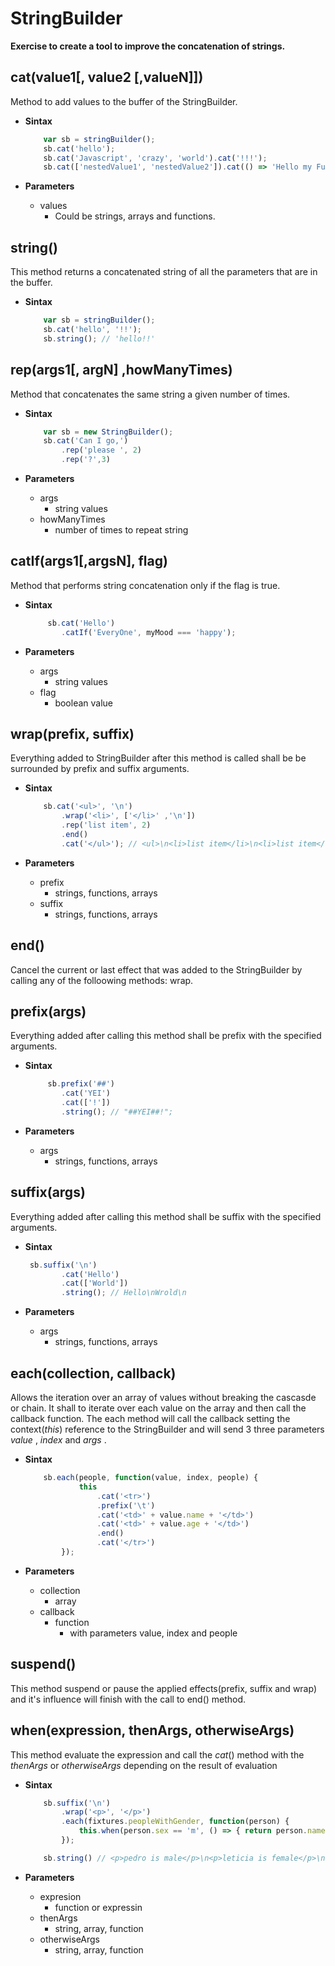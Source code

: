 # StringBuilder
 **Exercise to create a tool to improve the concatenation of strings.**

##  cat(value1[, value2 [,valueN]])
Method to add values to the buffer of the StringBuilder.
- **Sintax**
    ```js
        var sb = stringBuilder();
        sb.cat('hello');
        sb.cat('Javascript', 'crazy', 'world').cat('!!!');
        sb.cat(['nestedValue1', 'nestedValue2']).cat(() => 'Hello my Function');
    ```

- **Parameters**
    * values
        * Could be strings, arrays and functions.

## string()
This method returns a concatenated string of all the parameters that are in the buffer.

- **Sintax**

    ```js
        var sb = stringBuilder();
        sb.cat('hello', '!!');
        sb.string(); // 'hello!!'
    ```


## rep(args1[, argN] ,howManyTimes)
Method that concatenates the same string a given number of times.
- **Sintax**
    ```js
        var sb = new StringBuilder();
        sb.cat('Can I go,')
            .rep('please ', 2)
            .rep('?',3)
    ```

- **Parameters**
    * args
        * string values
    * howManyTimes
        * number of times to repeat string


## catIf(args1[,argsN], flag)
Method that performs string concatenation only if the flag is true.
- **Sintax**
    ```js
         sb.cat('Hello')
            .catIf('EveryOne', myMood === 'happy');
    ```

- **Parameters**
    * args
        * string values
    * flag
        * boolean value


## wrap(prefix, suffix)
Everything added to StringBuilder after this method is called shall be be surrounded by prefix and suffix arguments.
- **Sintax**
    ```js
        sb.cat('<ul>', '\n')
            .wrap('<li>', ['</li>' ,'\n'])
            .rep('list item', 2)
            .end()
            .cat('</ul>'); // <ul>\n<li>list item</li>\n<li>list item</li>\n</ul>        
    ```

- **Parameters**
    * prefix
        * strings, functions, arrays
    * suffix
        * strings, functions, arrays

## end()
Cancel the current or last effect that was added to the StringBuilder by calling any of the folloowing methods: wrap.

## prefix(args)
Everything added after calling this method shall be prefix with the specified arguments.
- **Sintax**
    ```js
         sb.prefix('##')
            .cat('YEI')
            .cat(['!'])
            .string(); // "##YEI##!";
    ```

- **Parameters**
    * args
        * strings, functions, arrays

## suffix(args)
Everything added after calling this method shall be suffix with the specified arguments.
- **Sintax**
    ```js
     sb.suffix('\n')
            .cat('Hello')
            .cat(['World'])
            .string(); // Hello\nWrold\n
    ```

- **Parameters**
    * args
        * strings, functions, arrays

## each(collection, callback)
Allows the iteration over an array of values without breaking the cascasde or chain.
It shall to iterate over each value on the array and then call the callback function.
The each method will call the callback setting the context(_this_) reference to the
StringBuilder and will send 3 three parameters _value_ , _index_  and _args_ .
- **Sintax**
    ```js
        sb.each(people, function(value, index, people) {
                this
                    .cat('<tr>')
                    .prefix('\t')
                    .cat('<td>' + value.name + '</td>')
                    .cat('<td>' + value.age + '</td>')
                    .end()
                    .cat('</tr>')
            });
    ```

- **Parameters**
    * collection
        * array
    * callback
        * function
            * with parameters value, index and people

## suspend()
This method suspend or pause the applied effects(prefix, suffix and wrap)
and it's influence will finish with the call to end() method.

## when(expression, thenArgs, otherwiseArgs)
This method evaluate the expression and call the _cat_() method with
the _thenArgs_ or _otherwiseArgs_ depending on the result of evaluation

- **Sintax**
    ```js
        sb.suffix('\n')
            .wrap('<p>', '</p>')
            .each(fixtures.peopleWithGender, function(person) {
                this.when(person.sex == 'm', () => { return person.name + ' is male' }, [ person.name,' is female' ]);
            });

        sb.string() // <p>pedro is male</p>\n<p>leticia is female</p>\n<p>pablo is male</p>\n;
    ```

- **Parameters**
    * expresion
        * function or expressin
    * thenArgs
        * string, array, function
    * otherwiseArgs
        * string, array, function
    
